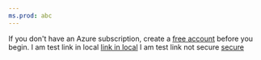 ```yaml
---
ms.prod: abc
---
```



If you don't have an Azure subscription, create a [free account](https://azure.microsoft.com/free/) before you begin.
I am test link in local [link in local](https://azure.microsoft.com/en-us/free/)
I am test link not secure [secure](http://azure.microsoft.com/en-us/free/)